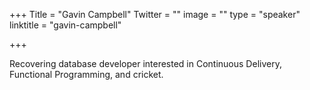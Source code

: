 +++
Title = "Gavin Campbell"
Twitter = ""
image = ""
type = "speaker"
linktitle = "gavin-campbell"

+++

Recovering database developer interested in Continuous Delivery, Functional Programming, and cricket.

